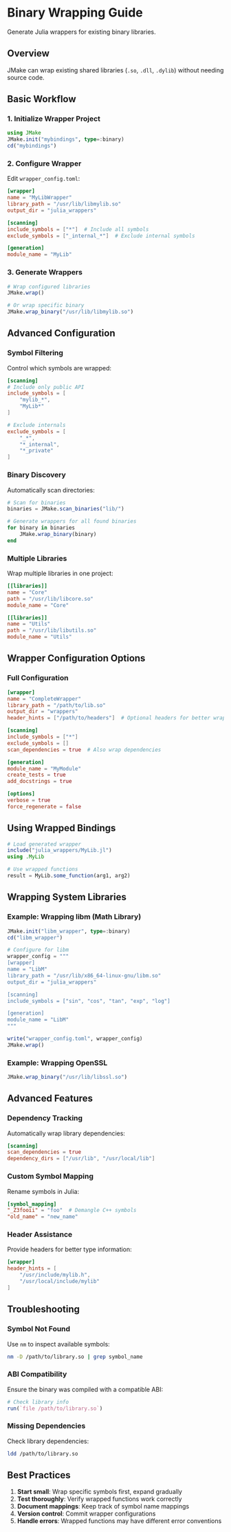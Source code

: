 # Binary Wrapping Guide

Generate Julia wrappers for existing binary libraries.

## Overview

JMake can wrap existing shared libraries (`.so`, `.dll`, `.dylib`) without needing source code.

## Basic Workflow

### 1. Initialize Wrapper Project

```julia
using JMake
JMake.init("mybindings", type=:binary)
cd("mybindings")
```

### 2. Configure Wrapper

Edit `wrapper_config.toml`:

```toml
[wrapper]
name = "MyLibWrapper"
library_path = "/usr/lib/libmylib.so"
output_dir = "julia_wrappers"

[scanning]
include_symbols = ["*"]  # Include all symbols
exclude_symbols = ["_internal_*"]  # Exclude internal symbols

[generation]
module_name = "MyLib"
```

### 3. Generate Wrappers

```julia
# Wrap configured libraries
JMake.wrap()

# Or wrap specific binary
JMake.wrap_binary("/usr/lib/libmylib.so")
```

## Advanced Configuration

### Symbol Filtering

Control which symbols are wrapped:

```toml
[scanning]
# Include only public API
include_symbols = [
    "mylib_*",
    "MyLib*"
]

# Exclude internals
exclude_symbols = [
    "_*",
    "*_internal",
    "*_private"
]
```

### Binary Discovery

Automatically scan directories:

```julia
# Scan for binaries
binaries = JMake.scan_binaries("lib/")

# Generate wrappers for all found binaries
for binary in binaries
    JMake.wrap_binary(binary)
end
```

### Multiple Libraries

Wrap multiple libraries in one project:

```toml
[[libraries]]
name = "Core"
path = "/usr/lib/libcore.so"
module_name = "Core"

[[libraries]]
name = "Utils"
path = "/usr/lib/libutils.so"
module_name = "Utils"
```

## Wrapper Configuration Options

### Full Configuration

```toml
[wrapper]
name = "CompleteWrapper"
library_path = "/path/to/lib.so"
output_dir = "wrappers"
header_hints = ["/path/to/headers"]  # Optional headers for better wrapping

[scanning]
include_symbols = ["*"]
exclude_symbols = []
scan_dependencies = true  # Also wrap dependencies

[generation]
module_name = "MyModule"
create_tests = true
add_docstrings = true

[options]
verbose = true
force_regenerate = false
```

## Using Wrapped Bindings

```julia
# Load generated wrapper
include("julia_wrappers/MyLib.jl")
using .MyLib

# Use wrapped functions
result = MyLib.some_function(arg1, arg2)
```

## Wrapping System Libraries

### Example: Wrapping libm (Math Library)

```julia
JMake.init("libm_wrapper", type=:binary)
cd("libm_wrapper")

# Configure for libm
wrapper_config = """
[wrapper]
name = "LibM"
library_path = "/usr/lib/x86_64-linux-gnu/libm.so"
output_dir = "julia_wrappers"

[scanning]
include_symbols = ["sin", "cos", "tan", "exp", "log"]

[generation]
module_name = "LibM"
"""

write("wrapper_config.toml", wrapper_config)
JMake.wrap()
```

### Example: Wrapping OpenSSL

```julia
JMake.wrap_binary("/usr/lib/libssl.so")
```

## Advanced Features

### Dependency Tracking

Automatically wrap library dependencies:

```toml
[scanning]
scan_dependencies = true
dependency_dirs = ["/usr/lib", "/usr/local/lib"]
```

### Custom Symbol Mapping

Rename symbols in Julia:

```toml
[symbol_mapping]
"_Z3fooii" = "foo"  # Demangle C++ symbols
"old_name" = "new_name"
```

### Header Assistance

Provide headers for better type information:

```toml
[wrapper]
header_hints = [
    "/usr/include/mylib.h",
    "/usr/local/include/mylib"
]
```

## Troubleshooting

### Symbol Not Found

Use `nm` to inspect available symbols:

```bash
nm -D /path/to/library.so | grep symbol_name
```

### ABI Compatibility

Ensure the binary was compiled with a compatible ABI:

```julia
# Check library info
run(`file /path/to/library.so`)
```

### Missing Dependencies

Check library dependencies:

```bash
ldd /path/to/library.so
```

## Best Practices

1. **Start small**: Wrap specific symbols first, expand gradually
2. **Test thoroughly**: Verify wrapped functions work correctly
3. **Document mappings**: Keep track of symbol name mappings
4. **Version control**: Commit wrapper configurations
5. **Handle errors**: Wrapped functions may have different error conventions
